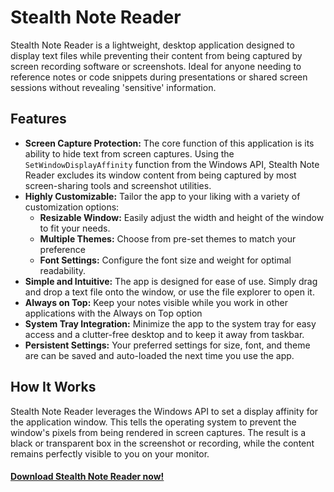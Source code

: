 <h1>Stealth Note Reader</h1>
<p>Stealth Note Reader is a lightweight, desktop application designed to display text files while preventing their content from being captured by screen recording software or screenshots. Ideal for anyone needing to reference notes or code snippets during presentations or shared screen sessions without revealing 'sensitive' information.</p>

<h2>Features</h2>
<ul>
  <li><b>Screen Capture Protection:</b> The core function of this application is its ability to hide text from screen captures. Using the <code>SetWindowDisplayAffinity</code> function from the Windows API, Stealth Note Reader excludes its window content from being captured by most screen-sharing tools and screenshot utilities.</li>
  <li><b>Highly Customizable:</b> Tailor the app to your liking with a variety of customization options:
    <ul>
      <li><b>Resizable Window:</b> Easily adjust the width and height of the window to fit your needs.</li>
      <li><b>Multiple Themes:</b> Choose from pre-set themes to match your preference</li>
      <li><b>Font Settings:</b> Configure the font size and weight for optimal readability.</li>
    </ul>
  </li>
  <li><b>Simple and Intuitive:</b> The app is designed for ease of use. Simply drag and drop a text file onto the window, or use the file explorer to open it.</li>
  <li><b>Always on Top:</b> Keep your notes visible while you work in other applications with the Always on Top option</li>
  <li><b>System Tray Integration:</b> Minimize the app to the system tray for easy access and a clutter-free desktop and to keep it away from taskbar.</li>
  <li><b>Persistent Settings:</b> Your preferred settings for size, font, and theme are can be saved and auto-loaded the next time you use the app.</li>
</ul>

<h2>How It Works</h2>
<p>Stealth Note Reader leverages the Windows API to set a display affinity for the application window. This tells the operating system to prevent the window's pixels from being rendered in screen captures. The result is a black or transparent box in the screenshot or recording, while the content remains perfectly visible to you on your monitor.</p>

<h4><a href="https://github.com/rally19/stealth-note-reader/releases/">Download Stealth Note Reader now!</a></h4>
